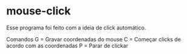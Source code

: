 # mouse-click
Esse programa foi feito com a ideia de click automático.

Comandos
G =  Gravar coordenadas do mouse
C = Começar clicks de acordo com as coordenadas
P = Parar de clickar
